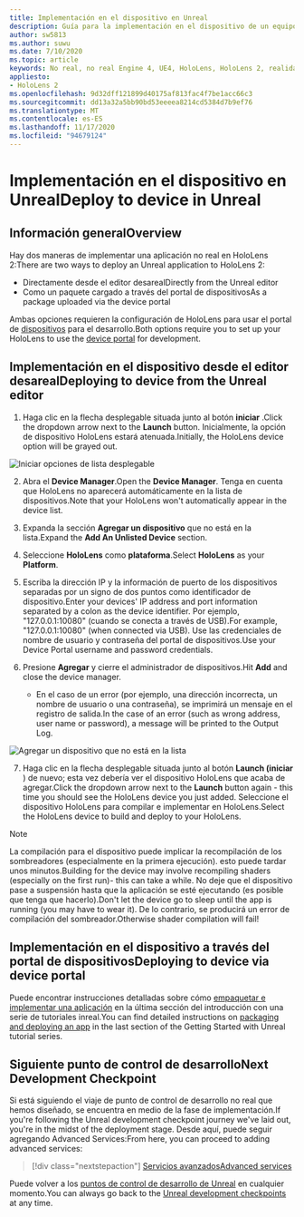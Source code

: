 ```yaml
---
title: Implementación en el dispositivo en Unreal
description: Guía para la implementación en el dispositivo de un equipo inreal a HoloLens 2
author: sw5813
ms.author: suwu
ms.date: 7/10/2020
ms.topic: article
keywords: No real, no real Engine 4, UE4, HoloLens, HoloLens 2, realidad mixta, implementación en dispositivo, PC, documentación, auriculares de realidad mixta, auriculares de realidad mixta de Windows, auriculares de realidad virtual
appliesto:
- HoloLens 2
ms.openlocfilehash: 9d32dff121899d40175af813fac4f7be1acc66c3
ms.sourcegitcommit: dd13a32a5bb90bd53eeeea8214cd5384d7b9ef76
ms.translationtype: MT
ms.contentlocale: es-ES
ms.lasthandoff: 11/17/2020
ms.locfileid: "94679124"
---
```

# <a name="deploy-to-device-in-unreal"></a><span data-ttu-id="12d9c-104">Implementación en el dispositivo en Unreal</span><span class="sxs-lookup"><span data-stu-id="12d9c-104">Deploy to device in Unreal</span></span>

## <a name="overview"></a><span data-ttu-id="12d9c-105">Información general</span><span class="sxs-lookup"><span data-stu-id="12d9c-105">Overview</span></span>
<span data-ttu-id="12d9c-106">Hay dos maneras de implementar una aplicación no real en HoloLens 2:</span><span class="sxs-lookup"><span data-stu-id="12d9c-106">There are two ways to deploy an Unreal application to HoloLens 2:</span></span>
* <span data-ttu-id="12d9c-107">Directamente desde el editor desareal</span><span class="sxs-lookup"><span data-stu-id="12d9c-107">Directly from the Unreal editor</span></span>
* <span data-ttu-id="12d9c-108">Como un paquete cargado a través del portal de dispositivos</span><span class="sxs-lookup"><span data-stu-id="12d9c-108">As a package uploaded via the device portal</span></span>

<span data-ttu-id="12d9c-109">Ambas opciones requieren la configuración de HoloLens para usar el portal de [dispositivos](../platform-capabilities-and-apis/using-the-windows-device-portal.md) para el desarrollo.</span><span class="sxs-lookup"><span data-stu-id="12d9c-109">Both options require you to set up your HoloLens to use the [device portal](../platform-capabilities-and-apis/using-the-windows-device-portal.md) for development.</span></span>

## <a name="deploying-to-device-from-the-unreal-editor"></a><span data-ttu-id="12d9c-110">Implementación en el dispositivo desde el editor desareal</span><span class="sxs-lookup"><span data-stu-id="12d9c-110">Deploying to device from the Unreal editor</span></span>

1. <span data-ttu-id="12d9c-111">Haga clic en la flecha desplegable situada junto al botón **iniciar** .</span><span class="sxs-lookup"><span data-stu-id="12d9c-111">Click the dropdown arrow next to the **Launch** button.</span></span> <span data-ttu-id="12d9c-112">Inicialmente, la opción de dispositivo HoloLens estará atenuada.</span><span class="sxs-lookup"><span data-stu-id="12d9c-112">Initially, the HoloLens device option will be grayed out.</span></span>

![Iniciar opciones de lista desplegable](images/unreal/launch-dropdown.png)

2. <span data-ttu-id="12d9c-114">Abra el **Device Manager**.</span><span class="sxs-lookup"><span data-stu-id="12d9c-114">Open the **Device Manager**.</span></span> <span data-ttu-id="12d9c-115">Tenga en cuenta que HoloLens no aparecerá automáticamente en la lista de dispositivos.</span><span class="sxs-lookup"><span data-stu-id="12d9c-115">Note that your HoloLens won't automatically appear in the device list.</span></span>

3. <span data-ttu-id="12d9c-116">Expanda la sección **Agregar un dispositivo** que no está en la lista.</span><span class="sxs-lookup"><span data-stu-id="12d9c-116">Expand the **Add An Unlisted Device** section.</span></span>

4. <span data-ttu-id="12d9c-117">Seleccione **HoloLens** como **plataforma**.</span><span class="sxs-lookup"><span data-stu-id="12d9c-117">Select **HoloLens** as your **Platform**.</span></span>

5. <span data-ttu-id="12d9c-118">Escriba la dirección IP y la información de puerto de los dispositivos separadas por un signo de dos puntos como identificador de dispositivo.</span><span class="sxs-lookup"><span data-stu-id="12d9c-118">Enter your devices' IP address and port information separated by a colon as the device identifier.</span></span> <span data-ttu-id="12d9c-119">Por ejemplo, "127.0.0.1:10080" (cuando se conecta a través de USB).</span><span class="sxs-lookup"><span data-stu-id="12d9c-119">For example, "127.0.0.1:10080" (when connected via USB).</span></span> <span data-ttu-id="12d9c-120">Use las credenciales de nombre de usuario y contraseña del portal de dispositivos.</span><span class="sxs-lookup"><span data-stu-id="12d9c-120">Use your Device Portal username and password credentials.</span></span>

6. <span data-ttu-id="12d9c-121">Presione **Agregar** y cierre el administrador de dispositivos.</span><span class="sxs-lookup"><span data-stu-id="12d9c-121">Hit **Add** and close the device manager.</span></span>
    * <span data-ttu-id="12d9c-122">En el caso de un error (por ejemplo, una dirección incorrecta, un nombre de usuario o una contraseña), se imprimirá un mensaje en el registro de salida.</span><span class="sxs-lookup"><span data-stu-id="12d9c-122">In the case of an error (such as wrong address, user name or password), a message will be printed to the Output Log.</span></span>

![Agregar un dispositivo que no está en la lista](images/unreal/add-unlisted-device.png)

7. <span data-ttu-id="12d9c-124">Haga clic en la flecha desplegable situada junto al botón **Launch (iniciar** ) de nuevo; esta vez debería ver el dispositivo HoloLens que acaba de agregar.</span><span class="sxs-lookup"><span data-stu-id="12d9c-124">Click the dropdown arrow next to the **Launch** button again - this time you should see the HoloLens device you just added.</span></span> <span data-ttu-id="12d9c-125">Seleccione el dispositivo HoloLens para compilar e implementar en HoloLens.</span><span class="sxs-lookup"><span data-stu-id="12d9c-125">Select the HoloLens device to build and deploy to your HoloLens.</span></span>

>[!NOTE]
><span data-ttu-id="12d9c-126">La compilación para el dispositivo puede implicar la recompilación de los sombreadores (especialmente en la primera ejecución). esto puede tardar unos minutos.</span><span class="sxs-lookup"><span data-stu-id="12d9c-126">Building for the device may involve recompiling shaders (especially on the first run)- this can take a while.</span></span> <span data-ttu-id="12d9c-127">No deje que el dispositivo pase a suspensión hasta que la aplicación se esté ejecutando (es posible que tenga que hacerlo).</span><span class="sxs-lookup"><span data-stu-id="12d9c-127">Don't let the device go to sleep until the app is running (you may have to wear it).</span></span> <span data-ttu-id="12d9c-128">De lo contrario, se producirá un error de compilación del sombreador.</span><span class="sxs-lookup"><span data-stu-id="12d9c-128">Otherwise shader compilation will fail!</span></span>

## <a name="deploying-to-device-via-device-portal"></a><span data-ttu-id="12d9c-129">Implementación en el dispositivo a través del portal de dispositivos</span><span class="sxs-lookup"><span data-stu-id="12d9c-129">Deploying to device via device portal</span></span>

<span data-ttu-id="12d9c-130">Puede encontrar instrucciones detalladas sobre cómo [empaquetar e implementar una aplicación](tutorials/unreal-uxt-ch6.md#packaging-and-deploying-the-app-via-device-portal) en la última sección del introducción con una serie de tutoriales inreal.</span><span class="sxs-lookup"><span data-stu-id="12d9c-130">You can find detailed instructions on [packaging and deploying an app](tutorials/unreal-uxt-ch6.md#packaging-and-deploying-the-app-via-device-portal) in the last section of the Getting Started with Unreal tutorial series.</span></span>

## <a name="next-development-checkpoint"></a><span data-ttu-id="12d9c-131">Siguiente punto de control de desarrollo</span><span class="sxs-lookup"><span data-stu-id="12d9c-131">Next Development Checkpoint</span></span>

<span data-ttu-id="12d9c-132">Si está siguiendo el viaje de punto de control de desarrollo no real que hemos diseñado, se encuentra en medio de la fase de implementación.</span><span class="sxs-lookup"><span data-stu-id="12d9c-132">If you're following the Unreal development checkpoint journey we've laid out, you're in the midst of the deployment stage.</span></span> <span data-ttu-id="12d9c-133">Desde aquí, puede seguir agregando Advanced Services:</span><span class="sxs-lookup"><span data-stu-id="12d9c-133">From here, you can proceed to adding advanced services:</span></span>

> [!div class="nextstepaction"]
> [<span data-ttu-id="12d9c-134">Servicios avanzados</span><span class="sxs-lookup"><span data-stu-id="12d9c-134">Advanced services</span></span>](unreal-development-overview.md#5-adding-services)

<span data-ttu-id="12d9c-135">Puede volver a los [puntos de control de desarrollo de Unreal](unreal-development-overview.md#4-deploying-to-a-device) en cualquier momento.</span><span class="sxs-lookup"><span data-stu-id="12d9c-135">You can always go back to the [Unreal development checkpoints](unreal-development-overview.md#4-deploying-to-a-device) at any time.</span></span>
